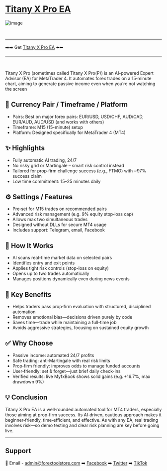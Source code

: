# <a href="https://forextoolstore.com/product/titany-x-prop/">Titany X Pro EA</a>

![image](https://github.com/user-attachments/assets/072ce424-58a7-488b-8220-34ac290a5e42)

<br>
<hr>
➡️➡️ Get <a href="https://forextoolstore.com/product/titany-x-prop/">Titany X Pro EA</a> ⬅️⬅️
<hr>
<br>

Titany X Pro (sometimes called Titany X Pro(P)) is an AI-powered Expert Advisor (EA) for MetaTrader 4. It automates forex trades on a 15‑minute chart, aiming to generate passive income even when you’re not watching the screen

## 💱 Currency Pair / Timeframe / Platform

- Pairs: Best on major forex pairs: EUR/USD, USD/CHF, AUD/CAD, EUR/AUD, AUD/USD (and works with others)
- Timeframe: M15 (15-minute) setup
- Platform: Designed specifically for MetaTrader 4 (MT4)

## ✨ Highlights

- Fully automatic AI trading, 24/7
- No risky grid or Martingale – smart risk control instead
- Tailored for prop‑firm challenge success (e.g., FTMO) with ~97% success claim
- Low time commitment: 15–25 minutes daily

## ⚙️ Settings / Features

- Pre‑set for M15 trades on recommended pairs
- Advanced risk management (e.g. 9% equity stop‑loss cap)
- Allows max two simultaneous trades
- Designed without DLLs for secure MT4 usage
- Includes support: Telegram, email, Facebook

## 🔄 How It Works

- AI scans real-time market data on selected pairs
- Identifies entry and exit points
- Applies tight risk controls (stop-loss on equity)
- Opens up to two trades automatically
- Manages positions dynamically even during news events

## 🎯 Key Benefits

- Helps traders pass prop‑firm evaluation with structured, disciplined automation
- Removes emotional bias—decisions driven purely by code
- Saves time—trade while maintaining a full-time job
- Avoids aggressive strategies, focusing on sustained equity growth

## ✅ Why Choose

- Passive income: automated 24/7 profits
- Safe trading: anti‑Martingale with real risk limits
- Prop‑firm friendly: improves odds to manage funded accounts
- User‑friendly: set & forget—just brief daily check-ins
- Verified results: live MyfxBook shows solid gains (e.g. +16.7%, max drawdown 9%)

## 💡 Conclusion

Titany X Pro EA is a well‑rounded automated tool for MT4 traders, especially those aiming at prop‑firm success. Its AI‑driven, cautious approach makes it beginner‑friendly, time‑efficient, and effective. As with any EA, real trading involves risk—so demo testing and clear risk planning are key before going live.

<hr>

## Support

📩 Email - <a href="mailto:admin@forextoolstore.com">admin@forextoolstore.com</a>
➡️ <a href="https://www.facebook.com/share/g/1CBq77wDk1/?mibextid=wwXIfr">Facebook</a>
➡️ <a href="https://x.com/forextoolstore?s=21">Twitter</a>
➡️ <a href="https://www.tiktok.com/@forextoolstore?_t=ZM-8xItNq9AxHk&_r=1">TikTok</a>



